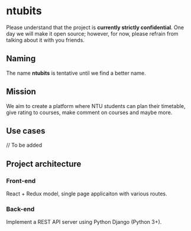 # ntubits

Please understand that the project is __currently strictly confidential__. One day we will make it open source; however, for now, please refrain from talking about it with you friends.

## Naming

The name **ntubits** is tentative until we find a better name.

## Mission

We aim to create a platform where NTU students can plan their timetable, give rating to courses, make comment on courses and maybe more.

## Use cases

// To be added

## Project architecture

### Front-end 

React + Redux model, single page applicaiton with various routes.

### Back-end

Implement a REST API server using Python Django (Python 3+).